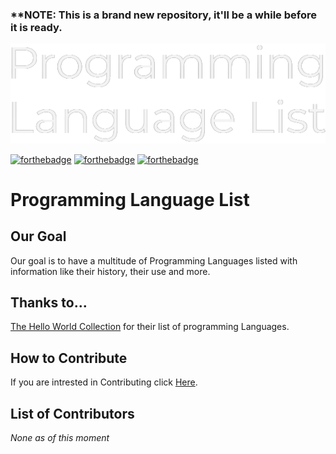 ### ****NOTE:** This is a brand new repository, it'll be a while before it is ready.

<div align="center">
<img src="Resources/PLL-banner.png" alt="Programming Language List Banner">
  </div>
  
  [![forthebadge](https://forthebadge.com/images/badges/made-with-markdown.svg)](https://forthebadge.com)
  [![forthebadge](https://forthebadge.com/images/badges/built-with-love.svg)](https://forthebadge.com)
  [![forthebadge](https://forthebadge.com/images/badges/contains-17-coffee-cups.svg)](https://forthebadge.com)
  
# Programming Language List


## Our Goal
Our goal is to have a multitude of Programming Languages listed with information like their history, their use and more.

## Thanks to...
[The Hello World Collection](http://helloworldcollection.de/) for their list of programming Languages.

## How to Contribute
If you are intrested in Contributing click [Here](https://github.com/Maniacxxx/programming-language-list/blob/main/Contribute.md).

## List of Contributors
*None as of this moment*
